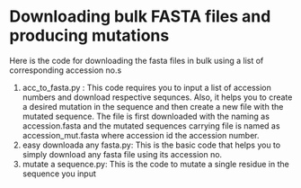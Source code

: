 # Downloading bulk FASTA files and producing mutations
Here is the code for downloading the fasta files in bulk using a list of corresponding accession no.s
1) acc_to_fasta.py : This code requires you to input a list of accession numbers and download respective sequnces. Also, it helps you to create a desired mutation in the sequence and then create a new file with the mutated sequence. The file is first downloaded with the naming as accession.fasta and the mutated sequences carrying file is named as accession_mut.fasta where accession id the accession number.
2) easy downloada any fasta.py: This is the basic code that helps you to simply download any fasta file using its accession no.
3) mutate a sequence.py: This is the code to mutate a single residue in the sequence you input
